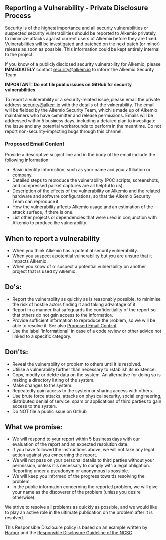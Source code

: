## Reporting a Vulnerability - Private Disclosure Process
Security is of the highest importance and all security vulnerabilities or suspected security vulnerabilities should be reported to Alkemio privately, to minimize attacks against current users of Alkemio before they are fixed. Vulnerabilities will be investigated and patched on the next patch (or minor) release as soon as possible. This information could be kept entirely internal to the project.  

If you know of a publicly disclosed security vulnerability for Alkemio, please **IMMEDIATELY** contact security@alkem.io to inform the Alkemio Security Team.
 
**IMPORTANT: Do not file public issues on GitHub for security vulnerabilities**

To report a vulnerability or a security-related issue, please email the private address security@alkem.io with the details of the vulnerability. The email will be fielded by the Alkemio Security Team, which is made up of Alkemio maintainers who have committer and release permissions. Emails will be addressed within 5 business days, including a detailed plan to investigate the issue and any potential workarounds to perform in the meantime. Do not report non-security-impacting bugs through this channel. 

### Proposed Email Content
Provide a descriptive subject line and in the body of the email include the following information:
* Basic identity information, such as your name and your affiliation or company.
* Detailed steps to reproduce the vulnerability  (POC scripts, screenshots, and compressed packet captures are all helpful to us).
* Description of the effects of the vulnerability on Alkemio and the related hardware and software configurations, so that the Alkemio Security Team can reproduce it.
* How the vulnerability affects Alkemio usage and an estimation of the attack surface, if there is one.
* List other projects or dependencies that were used in conjunction with Alkemio to produce the vulnerability.
 
## When to report a vulnerability
* When you think Alkemio has a potential security vulnerability.
* When you suspect a potential vulnerability but you are unsure that it impacts Alkemio.
* When you know of or suspect a potential vulnerability on another project that is used by Alkemio.

## Do's:

- Report the vulnerability as quickly as is reasonably possible, to minimise the risk of hostile actors finding it and taking advantage of  it.
- Report in a manner that safeguards the confidentiality of the report so that others do not gain access to the information.
- Provide sufficient information to reproduce the problem, so we will be able to resolve it. See also [Proposed Email Content](#proposed-email-content)
- Use the label 'informational' in case of a code review or other advice not linked to a specific category.

## Don'ts:

- Reveal the vulnerability or problem to others until it is resolved.
- Utilise a vulnerability further than necessary to establish its existence.
- Copy, modify or delete data on the system. An alternative for doing so is making a directory listing of the system.
- Make changes to the system.
- Repeatedly gain access to the system or sharing access with others.
- Use brute force attacks, attacks on physical security, social  engineering, distributed denial of service, spam or applications of  third parties to gain access to the system.
- Do NOT file a public issue on Github

## What we promise:

- We will respond to your report within 5 business days with our evaluation of the report and an expected resolution date.
- If you have followed the instructions above, we will not take any legal action against you concerning the report.
- We will not pass on your personal details to third parties without  your permission, unless it is necessary to comply with a legal obligation. Reporting under a pseudonym or anonymous is possible.
- We will keep you informed of the progress towards resolving the problem.
- In the public information concerning the reported problem, we will give your name as the discoverer of the problem (unless you desire otherwise).

We strive to resolve all problems as quickly as possible, and we  would like to play an active role in the ultimate publication on the  problem after it is resolved.

This Responsible Disclosure policy is based on an example written by [Harbor](https://goharbor.io/) and the [Responsible Disclosure Guideline of the NCSC](https://english.ncsc.nl/publications/publications/2019/juni/01/coordinated-vulnerability-disclosure-the-guideline).

